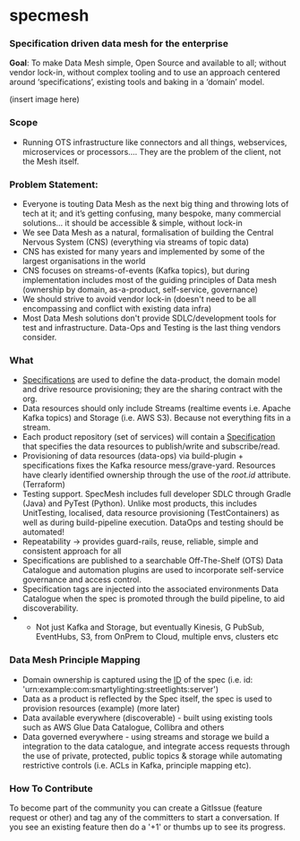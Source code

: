 # specmesh

### Specification driven data mesh for the enterprise

**Goal**: 
To make Data Mesh simple, Open Source and available to all; without vendor lock-in, without complex tooling and to use an approach centered around ‘specifications’, existing tools and baking in a ‘domain’ model. 

(insert image here)

### Scope
- Running OTS infrastructure like connectors and all things, webservices, microservices or processors…. They are the problem of the client, not the Mesh itself. 

### Problem Statement:
- Everyone is touting Data Mesh as the next big thing and throwing lots of tech at it; and it’s getting confusing, many bespoke, many commercial solutions… it should be accessible & simple, without lock-in
- We see Data Mesh as a natural, formalisation of building the Central Nervous System (CNS) (everything via streams of topic data)
- CNS has existed for many years and implemented by some of the largest organisations in the world
- CNS focuses on streams-of-events (Kafka topics), but during implementation includes most of the guiding principles of Data mesh (ownership by domain, as-a-product, self-service, governance)
- We should strive to avoid vendor lock-in (doesn't need to be all encompassing and conflict with existing data infra)
- Most Data Mesh solutions don't provide SDLC/development tools for test and infrastructure. Data-Ops and Testing is the last thing vendors consider. 

### What
- [Specifications](https://www.asyncapi.com/) are used to define the data-product, the domain model and drive resource provisioning; they are the sharing contract with the org.
- Data resources should only include Streams (realtime events i.e. Apache Kafka topics) and Storage (i.e. AWS S3). Because not everything fits in a stream.
- Each product repository (set of services) will contain a [Specification](https://www.asyncapi.com/docs/reference/specification/v2.4.0) that specifies the data resources to publish/write and subscribe/read.
- Provisioning of data resources (data-ops) via build-plugin + specifications fixes the Kafka resource mess/grave-yard. Resources have clearly identified ownership through the use of the *root.id* attribute. (Terraform)
- Testing support. SpecMesh includes full developer SDLC through Gradle (Java) and PyTest (Python). Unlike most products, this includes UnitTesting, localised, data resource provisioning (TestContainers) as well as during build-pipeline execution. DataOps and testing should be automated!
- Repeatability -> provides guard-rails, reuse, reliable, simple and consistent approach for all
- Specifications are published to a searchable Off-The-Shelf (OTS) Data Catalogue and automation plugins are used to incorporate self-service governance and access control. 
- Specification tags are injected into the associated environments Data Catalogue when the spec is promoted through the build pipeline, to aid discoverability. 
- - Not just Kafka and Storage, but eventually Kinesis, G PubSub, EventHubs, S3, from OnPrem to Cloud, multiple envs, clusters etc

### Data Mesh Principle Mapping
- Domain ownership is captured using the [ID](https://www.asyncapi.com/docs/reference/specification/v2.4.0#A2SIdString) of the spec (i.e. id: 'urn:example:com:smartylighting:streetlights:server')
- Data as a product is reflected by the Spec itself, the spec is used to provision resources (example) (more later)
- Data available everywhere (discoverable) - built using existing tools such as AWS Glue Data Catalogue, Collibra and others
- Data governed everywhere - using streams and storage we build a integration to the data catalogue, and integrate access requests through the use of private, protected, public topics & storage while automating restrictive controls (i.e. ACLs in Kafka, principle mapping etc). 


### How To Contribute
To become part of the community you can create a GitIssue (feature request or other) and tag any of the committers to start a conversation. If you see an existing feature then do a '+1' or thumbs up to see its progress.  